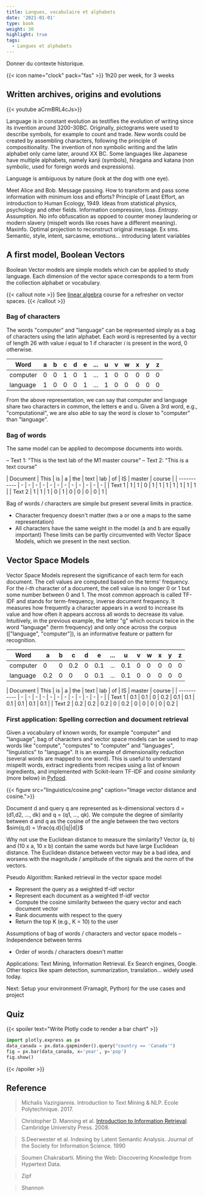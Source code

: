 ```yaml
---
title: Langues, vocabulaire et alphabets
date: '2021-01-01'
type: book
weight: 30
highlight: true
tags:
  - Langues et alphabets
---
```


Donner du contexte historique.

<!--more-->

{{< icon name="clock" pack="fas" >}} 1h20 per week, for 3 weeks

## Written archives, origins and evolutions

{{< youtube aCrmBRL4cJs>}}

Language is in constant evolution as testifies the evolution of writing since its invention around 3200-30BC. 
Originally, pictograms were used to describe symbols, for example to count and trade.
New words could be created by assembling characters, following the principle of compositionality.
The invention of non symbolic writing and the latin alphabet only came later, around XX BC.
Some languages like Japanese have multiple alphabets, namely kanji (symbols), hiragana and katana (non symbolic, used for foreign words and expressions).

Language is ambiguous by nature (look at the dog with one eye).

Meet Alice and Bob. Message passing. How to transform and pass some information with minimum loss and efforts? Principle of Least Effort, an introduction to Human Ecology, 1949.
Ideas from statistical physics, psychology and other fields. Information compression, loss. *Entropy*. Assumption. No info obfuscation as oppoed to counter money laundering or modern slavery (mispelt words like roses have a different meaning). Maxinfo. Optimal projection to reconstruct original message. Ex sms.
Semantic, style, intent, sarcasme, emotions… introducing latent variables

## A first model, Boolean Vectors

Boolean Vector models are simple models which can be applied to study language. Each dimension of the vector space corresponds to a term from the collection alphabet or vocabulary.

{{< callout note >}}
See [linear algebra](https://www.mtpcours.fr/en/c/maths/algebre/) course for a refresher on vector spaces.
{{< /callout >}}

### Bag of characters

The words "computer" and "language" can be represented simply as a bag of characters using the latin alphabet. Each word is represented by a vector of length 26 with value <i>i</i> equal to 1 if character <i>i</i> is present in the word, 0 otherwise.

| Word 	        | a | b | c | d | e | ... | u | v | w | x | y | z |
| -----------   | - | - | - | - | - | -   | - | - | - | - | - | - |
| computer      | 0 | 0 | 1 | 0 | 1 | ... | 1 | 0 | 0 | 0 | 0 | 0 |
| language      | 1 | 0 | 0 | 0 | 1 | ... | 1 | 0 | 0 | 0 | 0 | 0 |

From the above representation, we can say that computer and language share two characters in common, the letters e and u. Given a 3rd word, e.g., "computational", we are also able to say the word is closer to "computer" than "language".

### Bag of words

The same model can be applied to decompose documents into words.

– Text 1: "This is the text lab of the M1 master course"
– Text 2: "This is a text course"

| Document      | This | is | a | the | text | lab | of | IS | master | course |
| -----------   | - | - | - | - | - | -   | - | - | - | - | - | - |
| Text 1        | 1 | 1 | 0 | 1 | 1 | 1 | 1 | 1 | 1 | 1 |
| Text 2        | 1 | 1 | 1 | 0 | 1 | 0 | 0 | 0 | 0 | 1 |

Bag of words / characters are simple but present several limits in practice. 
- Character frequency doesn't matter (two a or one a maps to the same representation)
- All characters have the same weight in the model (a and b are equally important)
These limits can be partly circumvented with Vector Space Models, which we present in the next section. 

## Vector Space Models

Vector Space Models represent the significance of each term for each document. The cell values are computed based on the terms' frequency. For the <i>i-th</i> character of a document, the cell value is no longer 0 or 1 but some number between 0 and 1. The most common approach is called TF-IDF and stands for term-frequency, inverse document frequency. It measures how frequently a character appears in a word to increase its value and how often it appears accross all words to decrease its value. Intuitively, in the previous example, the letter "g" which occurs twice in the word "language" (term frequency) and only once across the corpus (["language", "computer"]), is an informative feature or pattern for recognition.

| Word 	        | a   | b   | c   | d   | e   | ... | u   | v   | w   | x   | y   | z   |
| -----------   | -   | -   | -   | -   | -   | -   | -   | -   | -   | -   | -   | -   |
| computer      | 0 | 0| 0.2 | 0| 0.1 | ... | 0.1 | 0| 0| 0| 0| 0|
| language      | 0.2 | 0| 0| 0| 0.1 | ... | 0.1 | 0| 0| 0| 0| 0|


| Document      | This | is | a | the | text | lab | of | IS | master | course |
| -----------   | - | - | - | - | - | -   | - | - | - | - | - | - |
| Text 1        | 0.1 | 0.1 | 0 | 0.2 | 0.1 | 0.1 | 0.1 | 0.1 | 0.1 | 0.1 |
| Text 2        | 0.2 | 0.2 | 0.2 | 0 | 0.2 | 0 | 0 | 0 | 0 | 0.2 |

### First application: Spelling correction and document retrieval

Given a vocabulary of known words, for example "computer" and "language", bag of characters and vector space models can be used to map words like "compute", "computes" to "computer" and "languages", "linguistics" to "language". It is an example of dimensionality reduction (several words are mapped to one word). This is useful to understand mispellt words, extract ingredients from recipes using a list of known ingredients, and implemented with Scikit-learn TF-IDF and <i>cosine similarity</i> (more below) in [Pyfood](https://pyfood.readthedocs.io/en/latest/).

{{< figure src="linguistics/cosine.png" caption="Image vector distance and cosine.">}}

Document d and query q are represented as k-dimensional vectors d = (d1,d2, …, dk) and q = (q1, …, qk).
We compute the degree of similarity between d and q as the cosine of the angle between the two vectors $sim(q,d) = \frac{q.d}{|q||d|}$

Why not use the Euclidean distance to measure the similarity? 
Vector (a, b) and (10 x a, 10 x b) contain the same words but have large Euclidean distance. The Euclidean distance between vector may be a bad idea, and worsens with the magnitude / amplitude of the signals and the norm of the vectors.

Pseudo Algorithm: Ranked retrieval in the vector space model
- Represent the query as a weighted tf-idf vector
- Represent each document as a weighted tf-idf vector
- Compute the cosine similarity between the query vector and each document vector
- Rank documents with respect to the query
- Return the top K (e.g., K = 10) to the user

Assumptions of bag of words / characters and vector space models
– Independence between terms
- Order of words / characters doesn't matter

Applications: Text Mining, Information Retrieval. Ex Search engines, Google. Other topics like spam detection, summarization, translation… widely used today.

Next: Setup your environment (Framagit, Python) for the use cases and project

## Quiz

{{< spoiler text="Write Plotly code to render a bar chart" >}}

```python
import plotly.express as px
data_canada = px.data.gapminder().query("country == 'Canada'")
fig = px.bar(data_canada, x='year', y='pop')
fig.show()
```

{{< /spoiler >}}


## Reference

> Michalis Vazirgiannis. Introduction to Text Mining & NLP. Ecole Polytechnique. 2017.

> Christopher D. Manning et al. [Introduction to Information Retrieval](http://www-nlp.stanford.edu/IR-book/). Cambridge
University Press. 2008.

> S.Deerwester et al. Indexing by Latent Semantic Analysis. Journal of the Society for Information Science. 1990

> Soumen Chakrabarti. Mining the Web: Discovering Knowledge from Hypertext Data.

> Zipf

> Shannon
